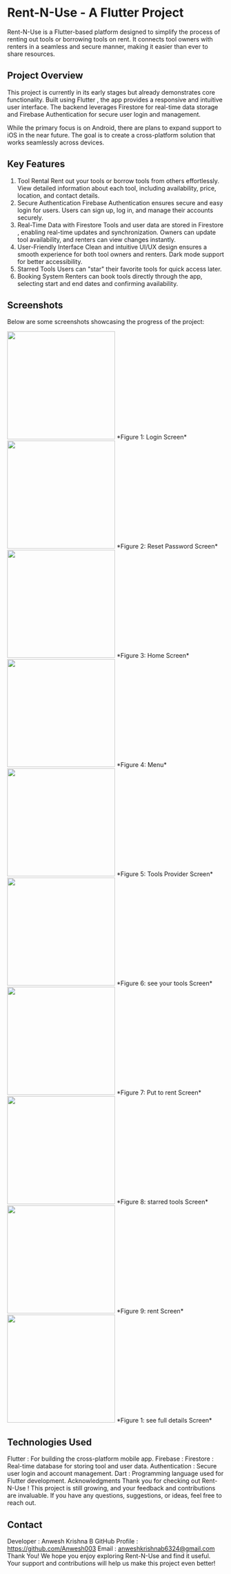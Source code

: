 # Rent-N-Use - A Flutter Project
Rent-N-Use is a Flutter-based platform designed to simplify the process of renting out tools or borrowing tools on rent. It connects tool owners with renters in a seamless and secure manner, making it easier than ever to share resources.

## Project Overview
This project is currently in its early stages but already demonstrates core functionality. Built using Flutter , the app provides a responsive and intuitive user interface. The backend leverages Firestore for real-time data storage and Firebase Authentication for secure user login and management.

While the primary focus is on Android, there are plans to expand support to iOS in the near future. The goal is to create a cross-platform solution that works seamlessly across devices.

## Key Features
1. Tool Rental
Rent out your tools or borrow tools from others effortlessly.
View detailed information about each tool, including availability, price, location, and contact details.
2. Secure Authentication
Firebase Authentication ensures secure and easy login for users.
Users can sign up, log in, and manage their accounts securely.
3. Real-Time Data with Firestore
Tools and user data are stored in Firestore , enabling real-time updates and synchronization.
Owners can update tool availability, and renters can view changes instantly.
4. User-Friendly Interface
Clean and intuitive UI/UX design ensures a smooth experience for both tool owners and renters.
Dark mode support for better accessibility.
5. Starred Tools
Users can "star" their favorite tools for quick access later.
6. Booking System
Renters can book tools directly through the app, selecting start and end dates and confirming availability.

## Screenshots
Below are some screenshots showcasing the progress of the project:

<img src="screenshots/screenshot1.png" width="250" />  
*Figure 1: Login Screen* 

<img src="screenshots/screenshot2.png" width="250" />  
*Figure 2: Reset Password Screen*
<img src="screenshots/screenshot3.png" width="250" />  
*Figure 3: Home Screen* 
<img src="screenshots/screenshot4.png" width="250" />  
*Figure 4: Menu*
<img src="screenshots/screenshot5.png" width="250" />  
*Figure 5: Tools Provider Screen* 
<img src="screenshots/screenshot6.png" width="250" />  
*Figure 6: see your tools Screen*
<img src="screenshots/screenshot7.png" width="250" />  
*Figure 7: Put to rent Screen* 
<img src="screenshots/screenshot8.png" width="250" />  
*Figure 8: starred tools Screen*
<img src="screenshots/screenshot9.png" width="250" />  
*Figure 9: rent Screen* 
<img src="screenshots/screenshot10.png" width="250" /> 
*Figure 1: see full details Screen*






## Technologies Used
Flutter : For building the cross-platform mobile app.
Firebase :
Firestore : Real-time database for storing tool and user data.
Authentication : Secure user login and account management.
Dart : Programming language used for Flutter development.
Acknowledgments
Thank you for checking out Rent-N-Use ! This project is still growing, and your feedback and contributions are invaluable. If you have any questions, suggestions, or ideas, feel free to reach out.

## Contact
Developer : Anwesh Krishna B
GitHub Profile : https://github.com/Anwesh003
Email : anweshkrishnab6324@gmail.com
Thank You!
We hope you enjoy exploring Rent-N-Use and find it useful. Your support and contributions will help us make this project even better!